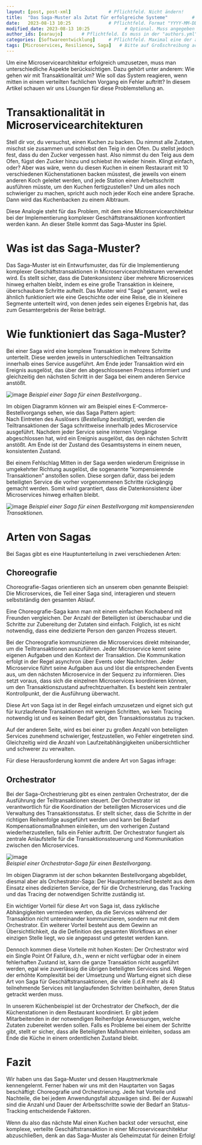 ```yaml
---
layout: [post, post-xml]              # Pflichtfeld. Nicht ändern!
title:  "Das Saga-Muster als Zutat für erfolgreiche Systeme"         # Pflichtfeld. Bitte einen Titel für den Blog Post angeben.
date:   2023-08-13 10:25              # Pflichtfeld. Format "YYYY-MM-DD HH:MM". Muss für Veröffentlichung in der Vergangenheit liegen. (Für Preview egal)
modified_date: 2023-08-13 10:25             # Optional. Muss angegeben werden, wenn eine bestehende Datei geändert wird.
author_ids: [earaujo]       # Pflichtfeld. Es muss in der "authors.yml" einen Eintrag mit diesen Namen geben.
categories: [Softwareentwicklung]     # Pflichtfeld. Maximal eine der angegebenen Kategorien verwenden.
tags: [Microservices, Resilience, Saga]   # Bitte auf Großschreibung achten.
---
```

Um eine Microservicearchitektur erfolgreich umzusetzen, muss man unterschiedliche Aspekte berücksichtigen.
Dazu gehört unter anderem: Wie gehen wir mit Transaktionalität um? 
Wie soll das System reagieren, wenn mitten in einem verteilten fachlichen Vorgang ein Fehler auftritt?
In diesem Artikel schauen wir uns Lösungen für diese Problemstellung an.

# Transaktionalität in Microservicearchitekturen

Stell dir vor, du versuchst, einen Kuchen zu backen.
Du nimmst alle Zutaten, mischst sie zusammen und schiebst den Teig in den Ofen.
Du stellst jedoch fest, dass du den Zucker vergessen hast.
Also nimmst du den Teig aus dem Ofen, fügst den Zucker hinzu und schiebst ihn wieder hinein.
Klingt einfach, oder?
Aber was wäre, wenn du diesen Kuchen in einem Restaurant mit 10 verschiedenen Küchenstationen backen müsstest, die jeweils von einem anderen Koch geleitet werden, und jede Station einen Arbeitsschritt ausführen müsste, um den Kuchen fertigzustellen?
Und um alles noch schwieriger zu machen, spricht auch noch jeder Koch eine andere Sprache.
Dann wird das Kuchenbacken zu einem Albtraum.

Diese Analogie steht für das Problem, mit dem eine Microservicearchitektur bei der Implementierung komplexer Geschäftstransaktionen konfrontiert werden kann.
An dieser Stelle kommt das Saga-Muster ins Spiel.


# Was ist das Saga-Muster?

Das Saga-Muster ist ein Entwurfsmuster, das für die Implementierung komplexer Geschäftstransaktionen in Microservicearchitekturen verwendet wird.
Es stellt sicher, dass die Datenkonsistenz über mehrere Microservices hinweg erhalten bleibt, indem es eine große Transaktion in kleinere, überschaubare Schritte aufteilt.
Das Muster wird "Saga" genannt, weil es ähnlich funktioniert wie eine Geschichte oder eine Reise, die in kleinere Segmente unterteilt wird, von denen jedes sein eigenes Ergebnis hat, das zum Gesamtergebnis der Reise beiträgt.

# Wie funktioniert das Saga-Muster?

Bei einer Saga wird eine komplexe Transaktion in mehrere Schritte unterteilt.
Diese werden jeweils in unterschiedlichen Teiltransaktion innerhalb eines Service ausgeführt.
Am Ende jeder Transaktion wird ein Ereignis ausgelöst, das über den abgeschlossenen Prozess informiert und gleichzeitig den nächsten Schritt in der Saga bei einem anderen Service anstößt.

![image](/assets/images/posts/das-saga-muster-als-zutat-für-erfolgreiche-systeme/saga-orchestrator.png)
_Beispiel einer Saga für einen Bestellvorgang.._

Im obigen Diagramm können wir am Beispiel eines E-Commerce-Bestellvorgangs sehen, wie das Saga Pattern agiert:  
Nach Eintreten des Auslösers (_Bestellung bestätigt_), werden die Teiltransaktionen der Saga schrittweise innerhalb jedes Microservice ausgeführt.
Nachdem jeder Service seine internen Vorgänge abgeschlossen hat, wird ein Ereignis ausgelöst, das den nächsten Schritt anstößt.
Am Ende ist der Zustand des Gesamtsystems in einem neuen, konsistenten Zustand.

Bei einem Fehlschlag Mitten in der Saga werden wiederum Ereignisse in umgekehrter Richtung ausgelöst, die sogenannte "kompensierende Transaktionen" anstoßen sollen.
Diese sorgen dafür, dass bei jedem beteiligten Service die vorher vorgenommenen Schritte rückgängig gemacht werden.
Somit wird garantiert, dass die Datenkonsistenz über Microservices hinweg erhalten bleibt.

![image](/assets/images/posts/das-saga-muster-als-zutat-für-erfolgreiche-systeme/saga-orchestrator-error.png)
_Beispiel einer Saga für einen Bestellvorgang mit kompensierenden Transaktionen._

# Arten von Sagas

Bei Sagas gibt es eine Hauptunterteilung in zwei verschiedenen Arten:

## Choreografie

Choreografie-Sagas orientieren sich an unserem oben genannte Beispiel:
Die Microservices, die Teil einer Saga sind, interagieren und steuern selbstständig den gesamten Ablauf.

Eine Choreografie-Saga kann man mit einem einfachen Kochabend mit Freunden vergleichen.
Der Anzahl der Beteiligten ist überschaubar und die Schritte zur Zubereitung der Zutaten sind einfach.
Folglich, ist es nicht notwendig, dass eine dedizierte Person den ganzen Prozess steuert.

Bei der Choreografie kommunizieren die Microservices direkt miteinander, um die Teiltransaktionen auszuführen.
Jeder Microservice kennt seine eigenen Aufgaben und den Kontext der Transaktion.
Die Kommunikation erfolgt in der Regel asynchron über Events oder Nachrichten.
Jeder Microservice führt seine Aufgaben aus und löst die entsprechenden Events aus, um den nächsten Microservice in der Sequenz zu informieren.
Dies setzt voraus, dass sich die einzelnen Microservices koordinieren können, um den Transaktionszustand aufrechtzuerhalten.
Es besteht kein zentraler Kontrollpunkt, der die Ausführung überwacht.

Diese Art von Saga ist in der Regel einfach umzusetzen und eignet sich gut für kurzlaufende Transaktionen mit wenigen Schritten, wo kein Tracing notwendig ist und es keinen Bedarf gibt, den Transaktionsstatus zu tracken.

Auf der anderen Seite, wird es bei einer zu großen Anzahl von beteiligten Services zunehmend schwieriger, festzustellen, wo Fehler eingetreten sind.
Gleichzeitig wird die Anzahl von Laufzeitabhängigkeiten unübersichtlicher und schwerer zu verwalten.

Für diese Herausforderung kommt die andere Art von Sagas infrage:


## Orchestrator

Bei der Saga-Orchestrierung gibt es einen zentralen Orchestrator, der die Ausführung der Teiltransaktionen steuert.
Der Orchestrator ist verantwortlich für die Koordination der beteiligten Microservices und die Verwaltung des Transaktionsstatus.
Er stellt sicher, dass die Schritte in der richtigen Reihenfolge ausgeführt werden und kann bei Bedarf Kompensationsmaßnahmen einleiten, um den vorherigen Zustand wiederherzustellen, falls ein Fehler auftritt.
Der Orchestrator fungiert als zentrale Anlaufstelle für die Transaktionssteuerung und Kommunikation zwischen den Microservices.

![image](/assets/images/posts/das-saga-muster-als-zutat-für-erfolgreiche-systeme/saga-orchestrator-f.png)  
_Beispiel einer Orchestrator-Saga für einen Bestellvorgang_.


Im obigen Diagramm ist der schon bekannten Bestellvorgang abgebildet, diesmal aber als Orchestrator-Saga:
Der Hauptunterschied besteht aus dem Einsatz eines dedizierten Service, der für die Orchestrierung, das Tracking und das Tracing der notwendigen Schritte zuständig ist.

Ein wichtiger Vorteil für diese Art von Saga ist, dass zyklische Abhängigkeiten vermieden werden, da die Services während der Transaktion nicht untereinander kommunizieren, sondern nur mit dem Orchestrator.
Ein weiterer Vorteil besteht aus dem Gewinn an Übersichtlichkeit, da die Definition des gesamten Workflows an einer einzigen Stelle liegt, wo sie angepasst und getestet werden kann.

Dennoch kommen diese Vorteile mit hohen Kosten: Der Orchestrator wird ein Single Point Of Failure, d.h., wenn er nicht verfügbar oder in einem fehlerhaften Zustand ist, kann die ganze Transaktion nicht ausgeführt werden, egal wie zuverlässig die übrigen beteiligten Services sind.
Wegen der erhöhte Komplexität bei der Umsetzung und Wartung eignet sich diese Art von Saga für Geschäftstransaktionen, die viele (i.d.R mehr als 4) teilnehmende Services mit langlaufenden Schritten beinhalten, deren Status getrackt werden muss.

In unserem Küchenbeispiel ist der Orchestrator der Chefkoch, der die Küchenstationen in dem Restaurant koordiniert.
Er gibt jedem Mitarbeitenden in der notwendigen Reihenfolge Anweisungen, welche Zutaten zubereitet werden sollen.
Falls es Probleme bei einem der Schritte gibt, stellt er sicher, dass alle Beteiligten Maßnahmen einleiten, sodass am Ende die Küche in einem ordentlichen Zustand bleibt.

# Fazit

Wir haben uns das Saga-Muster und dessen Hauptmerkmale kennengelernt.
Ferner haben wir uns mit den Hauptarten von Sagas beschäftigt: Choreografie und Orchestrierung.
Jede hat Vorteile und Nachteile, die bei jedem Anwendungsfall abzuwägen sind.
Bei der Auswahl sind die Anzahl und Dauer der Arbeitsschritte sowie der Bedarf an Status-Tracking entscheidende Faktoren.

Wenn du also das nächste Mal einen Kuchen backst oder versuchst, eine komplexe, verteilte Geschäftstransaktion in einer Microservicearchitektur abzuschließen, denk an das Saga-Muster als Geheimzutat für deinen Erfolg!





